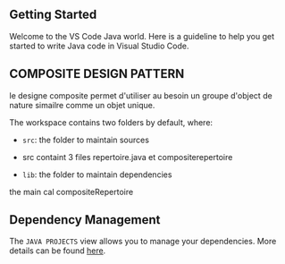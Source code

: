 ## Getting Started

Welcome to the VS Code Java world. Here is a guideline to help you get started to write Java code in Visual Studio Code.

## COMPOSITE DESIGN PATTERN
le designe composite permet d'utiliser au besoin un groupe d'object de nature simailre comme un objet unique.

The workspace contains two folders by default, where:

- `src`: the folder to maintain sources
- src containt 3 files repertoire.java et compositerepertoire
  
- `lib`: the folder to maintain dependencies

the main cal compositeRepertoire

## Dependency Management

The `JAVA PROJECTS` view allows you to manage your dependencies. More details can be found [here](https://github.com/microsoft/vscode-java-dependency#manage-dependencies).
